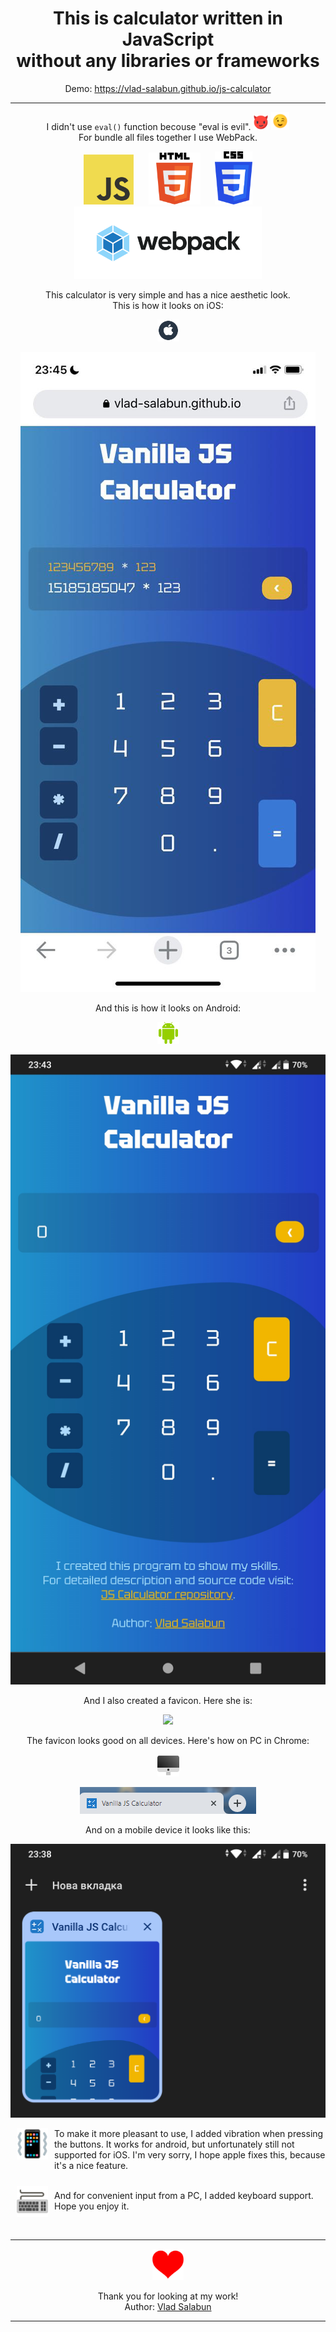 <h1 align="center">This is calculator written in JavaScript<br> without any libraries or frameworks</h1>

<p align="center">
Demo:
<a href="https://vlad-salabun.github.io/js-calculator" target="_blank">https://vlad-salabun.github.io/js-calculator</a>
</p>

----------

<p align="center">
I didn't use <code>eval()</code> function becouse "eval is evil".
<img src="src/images/devilhorns-svgrepo-com.svg" width="25px">
<img src="src/images/winking-face-svgrepo-com.svg" width="29px"><br>
For bundle all files together I use WebPack.
</p>
<p align="center">
<picture>
<img src="src/images/JavaScript-logo.png" width="80px">
</picture>
<img src="src/images/html-5-logo-svgrepo-com.svg" width="83px" style="margin-left:20px">
<img src="src/images/CSS3_logo_and_wordmark.svg" width="60px" style="margin-left:20px">
<img src="src/images/logo-on-white-bg.svg" width="300px">
</p>


<p align="center">
This calculator is very simple and has a nice aesthetic look.<br>
This is how it looks on  iOS:
</p>
<p align="center">
<img src="src/images/apple-svgrepo-com.svg" width="35px">
<p align="center">
<img src="src/images/ios.jpg">
</p>

<p align="center">
And this is how it looks on Android:
</p>
<p align="center">
<img src="src/images/android-color-svgrepo-com.svg" width="35px">
</p>
<p align="center">
<img src="src/images/android.jpg">
</p>

<p align="center">
And I also created a favicon. Here she is:
</p>
<p align="center">
<img src="src/favicon.ico">
</p>
<p align="center">
The favicon looks good on all devices.
Here's how on PC in Chrome:
</p>

<p align="center">
<img src="src/images/pc-svgrepo-com.svg" width="35px">
</p>

<p align="center">
<img src="src/images/chrome-tab.png">
</p>

<p align="center">
And on a mobile device it looks like this:
</p>
<p align="center">
<img src="src/images/favicon-android.png">
</p>

<p>
<img src="src/images/vibration-mode-svgrepo-com.svg" width="50px" style="float: left; margin: 0px 10px 10px 10px; "> To make it more pleasant to use, I added vibration when pressing the buttons. It works for android, but unfortunately still not supported for iOS. I'm very sorry, I hope apple fixes this, because it's a nice feature.
</p>

<p>
<img src="src/images/keyboard-svgrepo-com.svg" width="50px" style="float: left; margin: 10px; ">
 <br>
And for convenient input from a PC, I added keyboard support. Hope you enjoy it.
</p>
<br>

----------
<p align="center">
<img src="src/images/heart-logo-svgrepo-com.svg" width="50px">

</p>
<p align="center">
Thank you for looking at my work!<br>
Author: <a href="">Vlad Salabun</a>
</p>

----------
